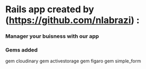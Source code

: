 # Rails app created by (https://github.com/nlabrazi) :

### Manager your buisness with our app

### Gems added
gem cloudinary
gem activestorage
gem figaro
gem simple_form

